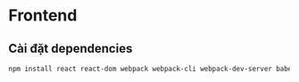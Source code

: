 # Frontend

## Cài đặt dependencies

```bash
npm install react react-dom webpack webpack-cli webpack-dev-server babel-loader @babel/core @babel/preset-env @babel/preset-react
``` 